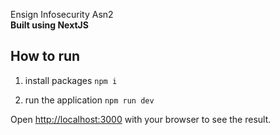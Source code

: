 Ensign Infosecurity Asn2
<br/>
**Built using NextJS**

## How to run

1. install packages
   `npm i`

2. run the application
   `npm run dev`

Open [http://localhost:3000](http://localhost:3000) with your browser to see the result.
